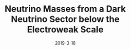 ---
title: 'Neutrino Masses from a Dark Neutrino Sector below the Electroweak Scale'
pub_number: 1
authors: Peter Ballett, Matheus Hostert, Silvia Pascoli
collection: publication
permalink: /publication/2019-3-18-NeutrinoMassesfromaDarkNeutrinoSectorbelowtheElectroweakScale
date: 2019-3-18
venue: Phys.Rev.D 
paperurl: 'https://arxiv.org/abs/1903.07590'
citation_notitle: 'Peter Ballett, Matheus Hostert, Silvia Pascoli, Phys.Rev.D 99 (2019) 9 091701'
citation: 'Neutrino Masses from a Dark Neutrino Sector below the Electroweak Scale, Peter Ballett, Matheus Hostert, Silvia Pascoli, Phys.Rev.D 99 (2019) 9 091701'
eprint: '1903.07590'
---